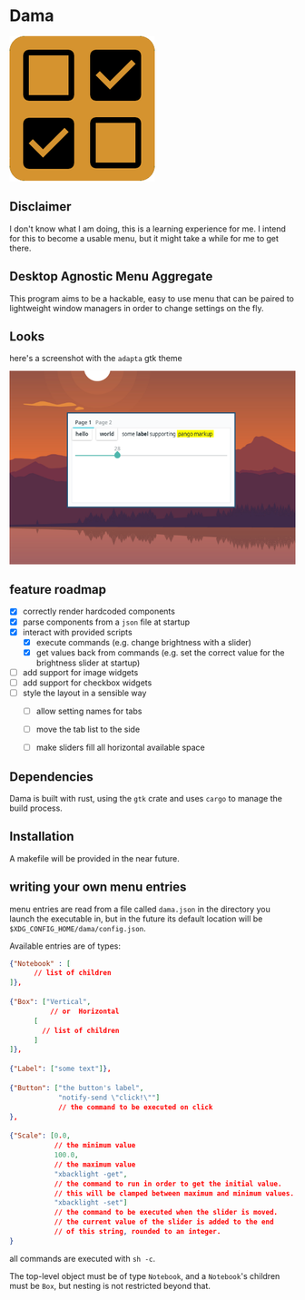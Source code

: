 # Dama
![](assets/icon.png)

## Disclaimer

I don't know what I am doing, this is a learning experience for me.
I intend for this to become a usable menu, but it might take a while for me to get there.

## Desktop Agnostic Menu Aggregate

This program aims to be a hackable, easy to use menu that can be paired to 
lightweight window managers in order to change settings on the fly.

## Looks

here's a screenshot with the `adapta` gtk theme

![](assets/screenshot.png)

## feature roadmap

- [x] correctly render hardcoded components
- [x] parse components from a `json` file at startup
- [X] interact with provided scripts
  - [x] execute commands (e.g. change brightness with a slider)
  - [X] get values back from commands (e.g. set the correct value for the brightness slider at startup)
- [ ] add support for image widgets
- [ ] add support for checkbox widgets
- [ ] style the layout in a sensible way
  - [ ] allow setting names for tabs
  - [ ] move the tab list to the side
  - [ ] make sliders fill all horizontal available space


## Dependencies

Dama is built with rust, using the `gtk` crate and uses `cargo` to manage the build process.

## Installation

A makefile will be provided in the near future.

## writing your own menu entries

menu entries are read from a file called `dama.json` in the directory you launch the executable in,
but in the future its default location will be `$XDG_CONFIG_HOME/dama/config.json`.

Available entries are of types:

```json
{"Notebook" : [
      // list of children
]},

{"Box": ["Vertical", 
          // or  Horizontal
      [
        // list of children
      ]
]},

{"Label": ["some text"]},

{"Button": ["the button's label", 
            "notify-send \"click!\""]
            // the command to be executed on click 
}, 

{"Scale": [0.0,   
           // the minimum value
           100.0,  
           // the maximum value
           "xbacklight -get",
           // the command to run in order to get the initial value.
           // this will be clamped between maximum and minimum values.
           "xbacklight -set"] 
           // the command to be executed when the slider is moved.
           // the current value of the slider is added to the end                               
           // of this string, rounded to an integer.
}                             
```

all commands are executed with `sh -c`.

The top-level object must be of type `Notebook`, and a `Notebook`'s children must be `Box`, but nesting is not restricted beyond that.

